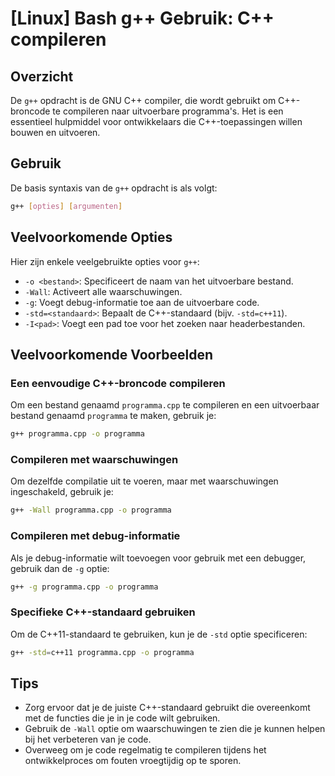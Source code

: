 # [Linux] Bash g++ Gebruik: C++ compileren

## Overzicht
De `g++` opdracht is de GNU C++ compiler, die wordt gebruikt om C++-broncode te compileren naar uitvoerbare programma's. Het is een essentieel hulpmiddel voor ontwikkelaars die C++-toepassingen willen bouwen en uitvoeren.

## Gebruik
De basis syntaxis van de `g++` opdracht is als volgt:

```bash
g++ [opties] [argumenten]
```

## Veelvoorkomende Opties
Hier zijn enkele veelgebruikte opties voor `g++`:

- `-o <bestand>`: Specificeert de naam van het uitvoerbare bestand.
- `-Wall`: Activeert alle waarschuwingen.
- `-g`: Voegt debug-informatie toe aan de uitvoerbare code.
- `-std=<standaard>`: Bepaalt de C++-standaard (bijv. `-std=c++11`).
- `-I<pad>`: Voegt een pad toe voor het zoeken naar headerbestanden.

## Veelvoorkomende Voorbeelden

### Een eenvoudige C++-broncode compileren
Om een bestand genaamd `programma.cpp` te compileren en een uitvoerbaar bestand genaamd `programma` te maken, gebruik je:

```bash
g++ programma.cpp -o programma
```

### Compileren met waarschuwingen
Om dezelfde compilatie uit te voeren, maar met waarschuwingen ingeschakeld, gebruik je:

```bash
g++ -Wall programma.cpp -o programma
```

### Compileren met debug-informatie
Als je debug-informatie wilt toevoegen voor gebruik met een debugger, gebruik dan de `-g` optie:

```bash
g++ -g programma.cpp -o programma
```

### Specifieke C++-standaard gebruiken
Om de C++11-standaard te gebruiken, kun je de `-std` optie specificeren:

```bash
g++ -std=c++11 programma.cpp -o programma
```

## Tips
- Zorg ervoor dat je de juiste C++-standaard gebruikt die overeenkomt met de functies die je in je code wilt gebruiken.
- Gebruik de `-Wall` optie om waarschuwingen te zien die je kunnen helpen bij het verbeteren van je code.
- Overweeg om je code regelmatig te compileren tijdens het ontwikkelproces om fouten vroegtijdig op te sporen.